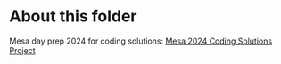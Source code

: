 # About this folder

Mesa day prep 2024 for coding solutions: [Mesa 2024 Coding Solutions Project](https://live-mesaucop.pantheonsite.io/wp-content/uploads/2023/11/2023-24-HS_Coding-Solutions-Online-FINAL.pdf)
